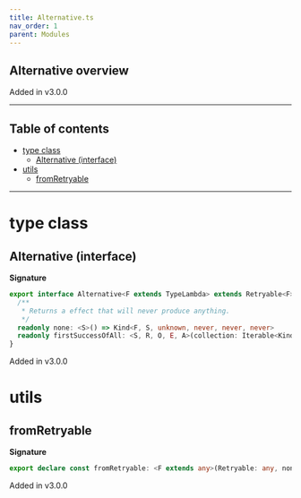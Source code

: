 ```yaml
---
title: Alternative.ts
nav_order: 1
parent: Modules
---
```


## Alternative overview

Added in v3.0.0

---

<h2 class="text-delta">Table of contents</h2>

- [type class](#type-class)
  - [Alternative (interface)](#alternative-interface)
- [utils](#utils)
  - [fromRetryable](#fromretryable)

---

# type class

## Alternative (interface)

**Signature**

```ts
export interface Alternative<F extends TypeLambda> extends Retryable<F> {
  /**
   * Returns a effect that will never produce anything.
   */
  readonly none: <S>() => Kind<F, S, unknown, never, never, never>
  readonly firstSuccessOfAll: <S, R, O, E, A>(collection: Iterable<Kind<F, S, R, O, E, A>>) => Kind<F, S, R, O, E, A>
}
```

Added in v3.0.0

# utils

## fromRetryable

**Signature**

```ts
export declare const fromRetryable: <F extends any>(Retryable: any, none: <S>() => any) => Alternative<F>
```

Added in v3.0.0
